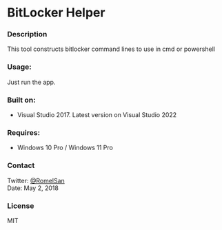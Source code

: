 # BitLocker Helper
### Description
This tool constructs bitlocker command lines to use in cmd or powershell

### Usage:
Just run the app.

### Built on:
- Visual Studio 2017. Latest version on Visual Studio 2022

### Requires:
- Windows 10 Pro / Windows 11 Pro

### Contact
Twitter: [@RomelSan](http://www.twitter.com/RomelSan)    
Date: May 2, 2018

### License
MIT

